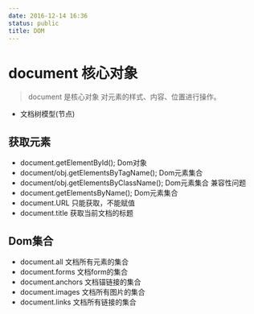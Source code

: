 ```yaml
---
date: 2016-12-14 16:36
status: public
title: DOM
---
```


# document 核心对象
> document 是核心对象 对元素的样式、内容、位置进行操作。
* 文档树模型(节点)
## 获取元素
* document.getElementById();   Dom对象
* document/obj.getElementsByTagName();   Dom元素集合
* document/obj.getElementsByClassName();   Dom元素集合   兼容性问题
* document.getElementsByName();   Dom元素集合
* document.URL 只能获取，不能赋值
* document.title 获取当前文档的标题
## Dom集合
* document.all     文档所有元素的集合
* document.forms   文档form的集合
* document.anchors 文档锚链接的集合
* document.images 文档所有图片的集合
* document.links  文档所有链接的集合